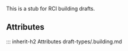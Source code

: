This is a stub for RCI building drafts.

## Attributes
::: inherit-h2 Attributes draft-types/.building.md

